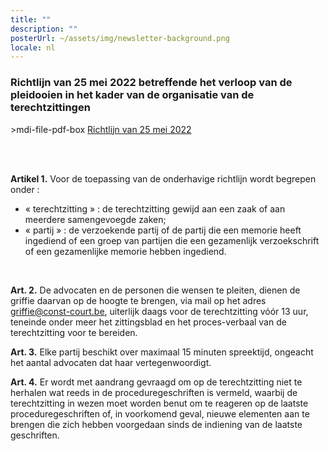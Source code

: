 ```yaml
---
title: ""
description: ""
posterUrl: ~/assets/img/newsletter-background.png
locale: nl
---
```


### Richtlijn van 25 mei 2022 betreffende het verloop van de pleidooien in het kader van de organisatie van de terechtzittingen

<v-icon color="var(--v-theme-myCustomRed)">>mdi-file-pdf-box</v-icon>
 [Richtlijn van 25 mei 2022](https://www.const-court.be/public/base/nl/richtlijn-pleidooien-terechtzittingen.pdf)

<br/>
<br/>

**Artikel 1.**  Voor de toepassing van de onderhavige richtlijn wordt begrepen onder :

-	« terechtzitting » : de terechtzitting gewijd aan een zaak of aan meerdere samengevoegde zaken;
-	« partij » : de verzoekende partij of de partij die een memorie heeft ingediend of een groep van partijen die een gezamenlijk verzoekschrift of een gezamenlijke memorie hebben ingediend.

<br/>

**Art. 2.**  De advocaten en de personen die wensen te pleiten, dienen de griffie daarvan op de hoogte te brengen, via mail op het adres griffie@const-court.be, uiterlijk daags voor de terechtzitting vóór 13 uur, teneinde onder meer het zittingsblad en het proces-verbaal van de terechtzitting voor te bereiden.

**Art. 3.**  Elke partij beschikt over maximaal 15 minuten spreektijd, ongeacht het aantal advocaten dat haar vertegenwoordigt.

**Art. 4.**  Er wordt met aandrang gevraagd om op de terechtzitting niet te herhalen wat reeds in de proceduregeschriften is vermeld, waarbij de terechtzitting in wezen moet worden benut om te reageren op de laatste proceduregeschriften of, in voorkomend geval, nieuwe elementen aan te brengen die zich hebben voorgedaan sinds de indiening van de laatste geschriften.
